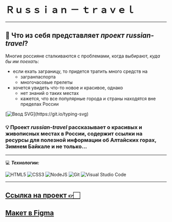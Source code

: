 # __Ｒｕｓｓｉａｎ － ｔｒａｖｅｌ__ 
___
## :file_folder: Что из себя представляет *проект russian-travel*?
Многие россияне сталкиваются с проблемами, когда выбирают, 
_куда бы им поехать_:
- если ехать заграницу, то придется тратить много средств на
    - загранпаспорта
    - многочасовые прелеты
- хочется увидеть что-то новое и красивое, однако
    - нет знаний о таких местах
    - кажется, что все популярные города и страны находятся вне пределах России

[![Ввод SVG](https://readme-typing-svg.demolab.com/?lines=Как+же+тогда+быть+?)](https://git.io/typing-svg)

### :bulb: Проект *russian-travel* рассказывает о красивых и живописных местах в России, содержит ссылки на ресурсы для полезной информации об Алтайских горах, Зимнем Байкале и не только...
___
:computer: ___Технологии:___

![HTML5](https://img.shields.io/badge/html5-%23E34F26.svg?style=for-the-badge&logo=html5&logoColor=white)
![CSS3](https://img.shields.io/badge/css3-%231572B6.svg?style=for-the-badge&logo=css3&logoColor=white)
![NodeJS](https://img.shields.io/badge/node.js-6DA55F?style=for-the-badge&logo=node.js&logoColor=white)
![Git](https://img.shields.io/badge/git-%23F05033.svg?style=for-the-badge&logo=git&logoColor=white)
![Visual Studio Code](https://img.shields.io/badge/Visual%20Studio%20Code-0078d7.svg?style=for-the-badge&logo=visual-studio-code&logoColor=white)
___
## [Ссылка на проект 👉🏻](https://sofiafrikina.github.io/russian-travel/index.html)

## [Макет в Figma](https://www.figma.com/file/5S2WSbEFL6awjVWJ0NWL8Q/Sprint-3_-Russia-_-desktop-%2B-mobile?node-id=63326%3A0&t=oZvTKi7EXXgcgntS-1)
